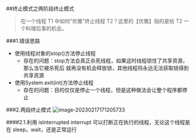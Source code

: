 ##终止模式之两阶段终止模式

>在一个线程 T1 中如何“优雅”终止线程 T2？这里的【优雅】指的是给 T2 一个料理后事的机会。

###1.错误思路
- 使用线程对象的stop()方法停止线程
  - 存在的问题：stop方法会真正杀死线程，如果这时线程锁住了共享资源，那么当它被杀死后
    就再没有机会释放锁，其他线程将永远无法获取锁得到共享资源
- 使用System.exit(int)方法停止线程
  - 存在的问题：目的仅仅是停止一个线程，但是这种做法会让整个程序都停止

###2.两段终止模式
![image-20230217171205733](https://cdn.staticaly.com/gh/GhostQinMo/ImageBed@master/ImagesJUC/image-20230217171205733.png)

####2.1.利用  isInterrupted
interrupt 可以打断正在执行的线程，无论这个线程是在 sleep，wait，还是正常运行